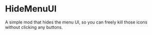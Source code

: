 # HideMenuUI

A simple mod that hides the menu UI, so you can freely kill those icons without clicking any buttons.